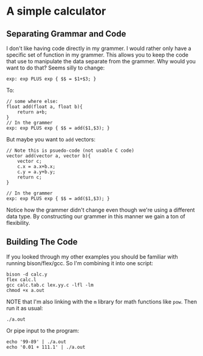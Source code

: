 A simple calculator
=============================================================================
Separating Grammar and Code
-----------------------------------------------------------------------------
I don't like having code directly in my grammer. I would rather only have a
specific set of function in my grammer. This allows you to keep the code
that use to manipulate the data separate from the grammer. Why would you
want to do that? Seems silly to change:

	exp: exp PLUS exp { $$ = $1+$3; }

To:

	// some where else:
	float add(float a, float b){
		return a+b;
	}
	// In the grammer
	exp: exp PLUS exp { $$ = add($1,$3); }

But maybe you want to `add` vectors:

	// Note this is psuedo-code (not usable C code)
	vector add(vector a, vector b){
		vector c;
		c.x = a.x+b.x;
		c.y = a.y+b.y;
		return c; 
	}

	// In the grammer
	exp: exp PLUS exp { $$ = add($1,$3); }

Notice how the grammer didn't change even though we're using a different
data type. By constructing our grammer in this manner we gain a ton of
flexibility.

Building The Code
-----------------------------------------------------------------------------
If you looked through my other examples you should be familiar with running 
bison/flex/gcc. So I'm combining it into one script:

	bison -d calc.y
	flex calc.l
	gcc calc.tab.c lex.yy.c -lfl -lm
	chmod +x a.out

NOTE that I'm also linking with the `m` library for math functions like
`pow`. Then run it as usual:

	./a.out

Or pipe input to the program:

	echo '99-89' | ./a.out
	echo '0.01 + 111.1' | ./a.out